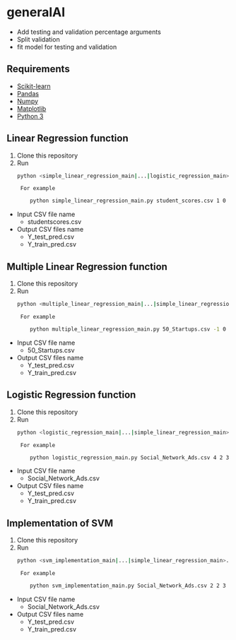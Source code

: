 # generalAI
- Add testing and validation percentage arguments
- Split validation
- fit model for testing and validation

## Requirements

- [Scikit-learn](http://scikit-learn.org/stable/)
- [Pandas](https://pandas.pydata.org/)
- [Numpy](https://numpy.org/)
- [Matplotlib](https://matplotlib.org/)
- [Python 3](https://www.python.org/)

## Linear Regression function
1. Clone this repository
2. Run
    ```bash
    python <simple_linear_regression_main|...|logistic_regression_main>.py <studentscores|50_Startups|...|Social_Network_Ads>.csv
    ```
        For example
    ```bash
        python simple_linear_regression_main.py student_scores.csv 1 0 -1
    ```

- Input CSV file name
    - studentscores.csv
- Output CSV files name
    - Y_test_pred.csv
    - Y_train_pred.csv

## Multiple Linear Regression function
1. Clone this repository
2. Run
    ```bash
    python <multiple_linear_regression_main|...|simple_linear_regression_main>.py <50_Startups|studentscores|...|Social_Network_Ads>.csv
    ```
        For example
    ```bash
        python multiple_linear_regression_main.py 50_Startups.csv -1 0 -1
    ```

- Input CSV file name
    - 50_Startups.csv
- Output CSV files name
    - Y_test_pred.csv
    - Y_train_pred.csv

## Logistic Regression function
1. Clone this repository
2. Run
    ```bash
    python <logistic_regression_main|...|simple_linear_regression_main>.py <Social_Network_Ads|50_Startups|...|studentscores>.csv
    ```
        For example
    ```bash
        python logistic_regression_main.py Social_Network_Ads.csv 4 2 3 0 -1
    ```

- Input CSV file name
    - Social_Network_Ads.csv
- Output CSV files name
    - Y_test_pred.csv
    - Y_train_pred.csv

## Implementation of SVM
1. Clone this repository
2. Run
    ```bash
    python <svm_implementation_main|...|simple_linear_regression_main>.py <Social_Network_Ads|50_Startups|...|studentscores>.csv
    ```
        For example
    ```bash
        python svm_implementation_main.py Social_Network_Ads.csv 2 2 3 4 0 -1
    ```

- Input CSV file name
    - Social_Network_Ads.csv
- Output CSV files name
    - Y_test_pred.csv
    - Y_train_pred.csv
